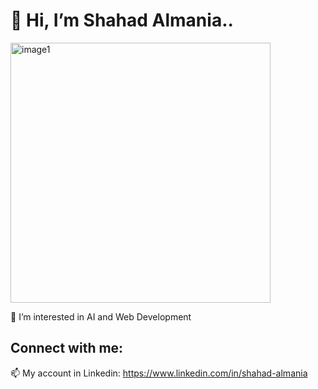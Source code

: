 # 👋 Hi, I’m Shahad Almania..
<img width="416" alt="image1" src="https://user-images.githubusercontent.com/114902383/194179552-e24490b2-bd4c-4250-ba76-5e0f11308367.png">


👀 I’m interested in AI and Web Development

## Connect with me:
📫 My account in Linkedin: https://www.linkedin.com/in/shahad-almania
